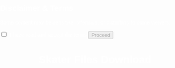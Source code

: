 <!DOCTYPE html>
<html lang="nl">
<head>
<meta charset="UTF-8">
<title>Skater Downloads</title>
<style>
body {
  font-family: Arial, sans-serif;
  margin: 0;
  padding: 0;
  background: url('https://raw.githubusercontent.com/Nosucrew/nosucrew.github.io/main/ChatGPT%20Image%2029%20aug%202025,%2013_23_10.png') no-repeat center center fixed;
  background-size: cover;
  color: white;
  position: relative;
}

/* Optional overlay to make text readable but keep background visible */
body::after {
  content: '';
  position: fixed;
  top: 0;
  left: 0;
  width: 100%;
  height: 100%;
  background: rgba(0,0,0,0.3); /* reduced opacity so background shows */
  z-index: -1;
}

/* Consent Overlay */
#consentOverlay {
  position: fixed;
  top: 0;
  left: 0;
  width: 100%;
  height: 100%;
  background: rgba(0,0,0,0.95);
  display: flex;
  justify-content: center;
  align-items: center;
  z-index: 9999;
}

#consentOverlayContent {
  text-align: center;
  max-width: 400px;
  width: 100%;
}

#consentOverlayContent label {
  display: block;
  margin: 15px 0;
  font-size: 16px;
  cursor: pointer;
}

#consentOverlayContent button {
  padding: 10px 20px;
  font-size: 16px;
  cursor: pointer;
  border: none;
  border-radius: 5px;
  background-color: #1e3c72;
  color: white;
}

/* Grid Layout */
.grid {
  display: grid;
  grid-template-columns: repeat(auto-fill, minmax(200px, 1fr));
  gap: 10px;
  padding: 20px;
  justify-items: center;
  margin-top: 20px;
}

/* Box Styles */
.box {
  position: relative;
  width: 200px;
  height: 240px;
  border-radius: 10px;
  overflow: hidden;
  display: flex;
  flex-direction: column;
  justify-content: space-between;
  padding: 5px;
  cursor: pointer;
  background: rgba(30,60,114,0.3); /* semi-transparent so background shows through */
}

.box img {
  width: 100%;
  height: 150px;
  object-fit: cover;
  border-radius: 5px;
}

.download-btn {
  padding: 6px;
  font-size: 13px;
  background-color: rgba(255,255,255,0.8);
  border: none;
  border-radius: 5px;
  cursor: pointer;
  text-align: center;
}

/* Stars overlay */
.stars {
  position: absolute;
  width: 100%;
  height: 100%;
  pointer-events: none;
  background-image: radial-gradient(white 1px, transparent 1px);
  background-size: 5px 5px;
  opacity: 0.3;
}
</style>
</head>
<body>

<!-- Consent Overlay -->
<div id="consentOverlay">
  <div id="consentOverlayContent">
    <h2>Disclaimer & Terms</h2>
    <p>Some content may be sensitive, offensive, or disturbing to some viewers.</p>
    <label>
      <input type="checkbox" id="consentCheckbox" style="margin-right:5px;">
      I have read and accept the terms
    </label>
    <button id="proceedBtn" disabled>Proceed</button>
  </div>
</div>

<h1 style="text-align:center;">Skater Files Download</h1>
<div class="grid" id="grid"></div>

<script>
const checkbox = document.getElementById('consentCheckbox');
const proceedBtn = document.getElementById('proceedBtn');
const overlay = document.getElementById('consentOverlay');
const grid = document.getElementById('grid');

// Enable proceed button only if checkbox is checked
checkbox.addEventListener('change', () => {
  proceedBtn.disabled = !checkbox.checked;
});

// Hide overlay on proceed
proceedBtn.addEventListener('click', () => {
  overlay.style.display = 'none';
});

// Images
const firstImages = [
  'https://raw.githubusercontent.com/Nosucrew/nosucrew.github.io/main/Epic%20Swag.jpg',
  'https://raw.githubusercontent.com/Nosucrew/nosucrew.github.io/main/Girls%20Love%20Me.png',
  'https://raw.githubusercontent.com/Nosucrew/nosucrew.github.io/main/IMG-4297.jpg',
  'https://raw.githubusercontent.com/Nosucrew/nosucrew.github.io/main/Metallica.png',
  'https://raw.githubusercontent.com/Nosucrew/nosucrew.github.io/main/rainbowlikeaboss.png'
];

const stockImage = 'https://raw.githubusercontent.com/Nosucrew/nosucrew.github.io/main/soon.jpg';
const totalBoxes = 500;

// Create boxes
for(let i=0; i<totalBoxes; i++){
  const box = document.createElement('div');
  box.className = 'box';

  const stars = document.createElement('div');
  stars.className = 'stars';
  box.appendChild(stars);

  const img = document.createElement('img');
  img.src = i < 5 ? firstImages[i] : stockImage;
  img.alt = `Skater ${i+1}`;
  box.appendChild(img);

  const btn = document.createElement('button');
  btn.className = 'download-btn';
  btn.innerText = 'Download';
  btn.onclick = () => alert(`Downloading Skater ${i+1} file...`);
  box.appendChild(btn);

  grid.appendChild(box);
}
</script>

</body>
</html>
